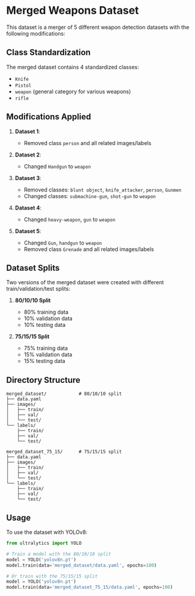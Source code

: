 # Merged Weapons Dataset

This dataset is a merger of 5 different weapon detection datasets with the following modifications:

## Class Standardization

The merged dataset contains 4 standardized classes:
- `Knife`
- `Pistol`
- `weapon` (general category for various weapons)
- `rifle`

## Modifications Applied

1. **Dataset 1**: 
   - Removed class `person` and all related images/labels

2. **Dataset 2**:
   - Changed `Handgun` to `weapon`

3. **Dataset 3**:
   - Removed classes: `blunt object`, `knife_attacker`, `person`, `Gunmen`
   - Changed classes: `submachine-gun`, `shot-gun` to `weapon`

4. **Dataset 4**:
   - Changed `heavy-weapon`, `gun` to `weapon`

5. **Dataset 5**:
   - Changed `Gun`, `handgun` to `weapon`
   - Removed class `Grenade` and all related images/labels

## Dataset Splits

Two versions of the merged dataset were created with different train/validation/test splits:

1. **80/10/10 Split**
   - 80% training data
   - 10% validation data
   - 10% testing data

2. **75/15/15 Split**
   - 75% training data
   - 15% validation data
   - 15% testing data

## Directory Structure

```
merged_dataset/            # 80/10/10 split
├── data.yaml
├── images/
│   ├── train/
│   ├── val/
│   └── test/
└── labels/
    ├── train/
    ├── val/
    └── test/

merged_dataset_75_15/      # 75/15/15 split
├── data.yaml
├── images/
│   ├── train/
│   ├── val/
│   └── test/
└── labels/
    ├── train/
    ├── val/
    └── test/
```

## Usage

To use the dataset with YOLOv8:

```python
from ultralytics import YOLO

# Train a model with the 80/10/10 split
model = YOLO('yolov8n.pt')
model.train(data='merged_dataset/data.yaml', epochs=100)

# Or train with the 75/15/15 split
model = YOLO('yolov8n.pt')
model.train(data='merged_dataset_75_15/data.yaml', epochs=100)
``` 